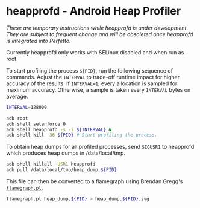 # heapprofd - Android Heap Profiler

_These are temporary instructions while heapprofd is under development. They are
subject to frequent change and will be obsoleted once heapprofd is integrated
into Perfetto._

Currently heapprofd only works with SELinux disabled and when run as root.

To start profiling the process `${PID}`, run the following sequence of commands.
Adjust the `INTERVAL` to trade-off runtime impact for higher accuracy of the
results. If `INTERVAL=1`, every allocation is sampled for maximum accuracy.
Otherwise, a sample is taken every `INTERVAL` bytes on average.

```bash
INTERVAL=128000

adb root
adb shell setenforce 0
adb shell heapprofd -s -i ${INTERVAL} &
adb shell kill -36 ${PID} # Start profiling the process.
```

To obtain heap dumps for all profiled processes, send `SIGUSR1` to heapprofd
which produces heap dumps in /data/local/tmp.

```bash
adb shell killall -USR1 heapprofd
adb pull /data/local/tmp/heap_dump.${PID}
```

This file can then be converted to a flamegraph using Brendan Gregg's
[`flamegraph.pl`](
  https://github.com/brendangregg/FlameGraph/blob/master/flamegraph.pl).

```bash
flamegraph.pl heap_dump.${PID} > heap_dump.${PID}.svg
```
